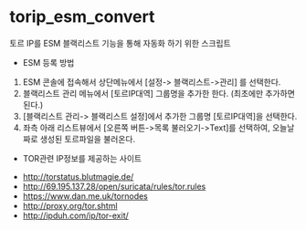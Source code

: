 torip_esm_convert
=================

토르 IP를 ESM 블랙리스트 기능을 통해 자동화 하기 위한 스크립트


* ESM 등록 방법 

1. ESM 콘솔에 접속해서 상단메뉴에서 [설정-> 블랙리스트->관리] 를 선택한다.
2. 블랙리스트 관리 메뉴에서 [토르IP대역] 그룹명을 추가한 한다. (최초에만 추가하면 된다.)
3. [블랙리스트 관리-> 블랙리스트 설정]에서 추가한 그룹명 [토르IP대역]을 선택한다.
4. 좌측 아래 리스트뷰에서 [오른쪽 버튼->목록 불러오기->Text]를 선택하여, 오늘날짜로 생성된 토르파일을 불러온다.


* TOR관련 IP정보를 제공하는 사이트
- http://torstatus.blutmagie.de/
- http://69.195.137.28/open/suricata/rules/tor.rules
- https://www.dan.me.uk/tornodes
- http://proxy.org/tor.shtml
- http://ipduh.com/ip/tor-exit/

